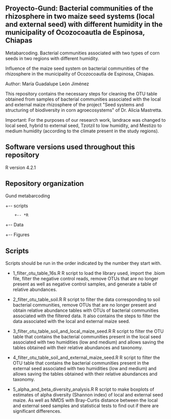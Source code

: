 ## Proyecto-Gund: Bacterial communities of the rhizosphere in two maize seed systems (local and external seed) with different humidity in the municipality of Ocozocoautla de Espinosa, Chiapas

Metabarcoding. Bacterial communities associated with two types of corn seeds in two regions with different humidity.

Influence of the maize seed system on bacterial communities of the rhizosphere in the municipality of Ocozocoautla de Espinosa, Chiapas.


Author: María Guadalupe León Jiménez

This repository contains the necessary steps for cleaning the OTU table obtained from samples of bacterial communities associated with the local and external maize rhizosphere of the project "Seed systems and structuring of biodiversity in corn agroecosystems" of Dr. Alicia Mastretta.

Important: For the purposes of our research work, landrace was changed to local seed, hybrid to external seed, Tzotzil to low humidity, and Mestizo to medium humidity (according to the climate present in the study regions).

## Software versions used throughout this repository

R version 4.2.1

## Repository organization

Gund metabarcoding

+-- scripts

        +-- *R
  
+-- Data


+-- Figures


## Scripts

Scripts should be run in the order indicated by the number they start with.

* 1_filter_otu_table_16s.R R script to load the library used, import the .biom file, filter the negative control reads, remove OTUs that are no longer present as well as negative control samples, and generate a table of relative abundances.
 
* 2_filter_otu_table_soil.R R script to filter the data corresponding to soil bacterial communities, remove OTUs that are no longer present and obtain relative abundance tables with OTUs of bacterial communities associated with the filtered data. It also contains the steps to filter the data associated with the local and external maize seed.

* 3_filter_otu_table_soil_and_local_maize_seed.R R script to filter the OTU table that contains the bacterial communities present in the local seed associated with two humidities (low and medium) and allows saving the tables obtained with their relative abundances and taxonomy.

* 4_filter_otu_table_soil_and_external_maize_seed.R R script to filter the OTU table that contains the bacterial communities present in the external seed associated with two humidities (low and medium) and allows saving the tables obtained with their relative abundances and taxonomy.

* 5_alpha_and_beta_diversity_analysis.R R script to make boxplots of estimates of alpha diversity (Shannon index) of local and external seed maize. As well as NMDS with Bray-Curtis distance between the local and external seed samples and statistical tests to find out if there are significant differences.
